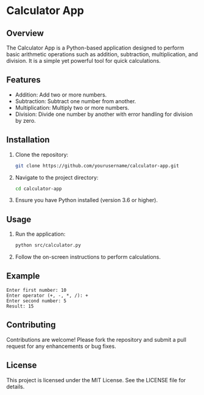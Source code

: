 # Calculator App

## Overview
The Calculator App is a Python-based application designed to perform basic arithmetic operations such as addition, subtraction, multiplication, and division. It is a simple yet powerful tool for quick calculations.

## Features
- Addition: Add two or more numbers.
- Subtraction: Subtract one number from another.
- Multiplication: Multiply two or more numbers.
- Division: Divide one number by another with error handling for division by zero.

## Installation
1. Clone the repository:
   ```bash
   git clone https://github.com/yourusername/calculator-app.git
   ```
2. Navigate to the project directory:
   ```bash
   cd calculator-app
   ```
3. Ensure you have Python installed (version 3.6 or higher).

## Usage
1. Run the application:
   ```bash
   python src/calculator.py
   ```
2. Follow the on-screen instructions to perform calculations.

## Example
```
Enter first number: 10
Enter operator (+, -, *, /): +
Enter second number: 5
Result: 15
```

## Contributing
Contributions are welcome! Please fork the repository and submit a pull request for any enhancements or bug fixes.

## License
This project is licensed under the MIT License. See the LICENSE file for details.
